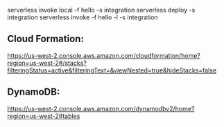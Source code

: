 serverless invoke local -f hello -s integration
serverless deploy -s integration
serverless invoke -f hello -l -s integration

## Cloud Formation:

https://us-west-2.console.aws.amazon.com/cloudformation/home?region=us-west-2#/stacks?filteringStatus=active&filteringText=&viewNested=true&hideStacks=false

## DynamoDB:

https://us-west-2.console.aws.amazon.com/dynamodbv2/home?region=us-west-2#tables
